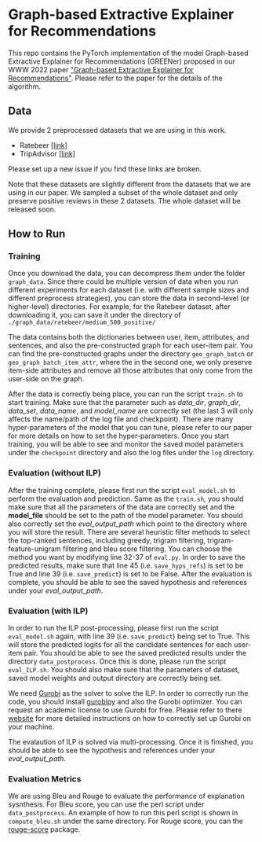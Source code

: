 # Graph-based Extractive Explainer for Recommendations

This repo contains the PyTorch implementation of the model Graph-based Extractive Explainer for Recommendations (GREENer) proposed in our WWW 2022 paper ["Graph-based Extractive Explainer for Recommendations"](https://dl.acm.org/doi/10.1145/3485447.3512168). Please refer to the paper for the details of the algorithm.

## Data

We provide 2 preprocessed datasets that we are using in this work.

* Ratebeer [[link]](https://drive.google.com/file/d/1-aAFvUsGkAJJ1VtLqKKCjGhJ1gTEsea1/view?usp=share_link)
* TripAdvisor [[link]](https://drive.google.com/file/d/1SwDufC_jSYdYIP81u7YtcTWvmF2XV0dR/view?usp=share_link)

Please set up a new issue if you find these links are broken.

Note that these datasets are slightly different from the datasets that we are using in our paper. We sampled a subset of the whole dataset and only preserve positive reviews in these 2 datasets. The whole dataset will be released soon.

## How to Run

### Training

Once you download the data, you can decompress them under the folder ``graph_data``. Since there could be multiple version of data when you run different experiments for each dataset (i.e. with different sample sizes and different preprocess strategies), you can store the data in second-level (or higher-level) directories. For example, for the Ratebeer dataset, after downloading it, you can save it under the directory of ``./graph_data/ratebeer/medium_500_positive/``

The data contains both the dictionaries between user, item, attributes, and sentences, and also the pre-constructed graph for each user-item pair. You can find the pre-constructed graphs under the directory ``geo_graph_batch`` or ``geo_graph_batch_item_attr``, where the in the second one, we only preserve item-side attributes and remove all those attributes that only come from the user-side on the graph.

After the data is correctly being place, you can run the script ``train.sh`` to start training. Make sure that the parameter such as *data_dir*, *graph_dir*, *data_set*, *data_name*, and *model_name* are correctly set (the last 3 will only affects the name/path of the log file and checkpoint). There are many hyper-parameters of the model that you can tune, please refer to our paper for more details on how to set the hyper-parameters. Once you start training, you will be able to see and monitor the saved model parameters under the ``checkpoint`` directory and also the log files under the ``log`` directory.

### Evaluation (without ILP)

After the training complete, please first run the script ``eval_model.sh`` to perform the evaluation and prediction. Same as the ``train.sh``, you should make sure that all the parameters of the data are correctly set and the **model_file** should be set to the path of the model parameter. You should also correctly set the *eval_output_path* which point to the directory where you will store the result. There are several heuristic filter methods to select the top-ranked sentences, including greedy, trigram filtering, trigram-feature-unigram filtering and bleu score filtering. You can choose the method you want by modifying line 32-37 of ``eval.py``. In order to save the predicted results, make sure that line 45 (i.e. ``save_hyps_refs``) is set to be True and line 39 (i.e. ``save_predict``) is set to be False. After the evaluation is complete, you should be able to see the saved hypothesis and references under your *eval_output_path*.

### Evaluation (with ILP)

In order to run the ILP post-processing, please first run the script ``eval_model.sh`` again, with line 39 (i.e. ``save_predict``) being set to True. This will store the predicted logits for all the candidate sentences for each user-item pair. You should be able to see the saved predicted results under the directory ``data_postprocess``. Once this is done, please run the script ``eval_ILP.sh``. You should also make sure that the parameters of dataset, saved model weights and output directory are correctly being set.

We need [Gurobi](https://www.gurobi.com/) as the solver to solve the ILP. In order to correctly run the code, you should install [gurobipy](https://pypi.org/project/gurobipy/) and also the Gurobi optimizer. You can request an academic license to use Gurobi for free. Please refer to there [website](https://www.gurobi.com/features/academic-named-user-license/) for more detailed instructions on how to correctly set up Gurobi on your machine.

The evalaution of ILP is solved via multi-processing. Once it is finished, you should be able to see the hypothesis and references under your *eval_output_path*.

### Evaluation Metrics

We are using Bleu and Rouge to evaluate the performance of explanation sysnthesis. For Bleu score, you can use the perl script under ``data_postprocess``. An example of how to run this perl script is shown in ``compute_bleu.sh`` under the same directory. For Rouge score, you can the [rouge-score](https://pypi.org/project/rouge-score/) package.